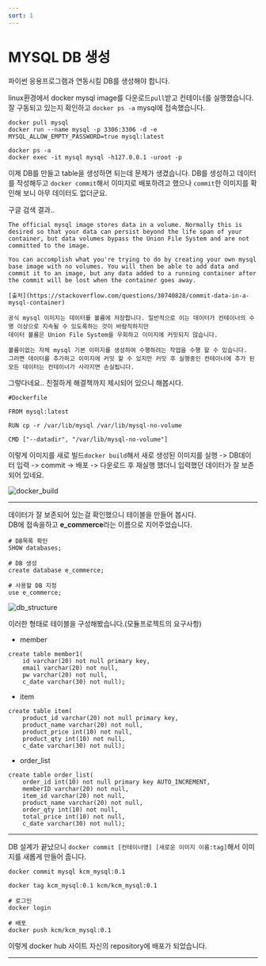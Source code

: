 ```yaml
---
sort: 1 
---
```


# MYSQL DB 생성

파이썬 응용프로그램과 연동시킬 DB를 생성해야 합니다.

linux환경에서 docker mysql image를 다운로드`pull`받고 컨테이너를 실행했습니다. 잘 구동되고 있는지 확인하고 `docker ps -a` mysql에 접속했습니다.

```Linux
docker pull mysql
docker run --name mysql -p 3306:3306 -d -e MYSQL_ALLOW_EMPTY_PASSWORD=true mysql:latest

docker ps -a
docker exec -it mysql mysql -h127.0.0.1 -uroot -p
```

이제 DB를 만들고 table을 생성하면 되는데 문제가 생겼습니다. DB를 생성하고 데이터를 작성해두고 `docker commit`해서 이미지로 배포하려고 했으나 `commit`한 이미지를 확인해 보니 아무 데이터도 없더군요.

구글 검색 결과..<br/>


```note
The official mysql image stores data in a volume. Normally this is desired so that your data can persist beyond the life span of your container, but data volumes bypass the Union File System and are not committed to the image.

You can accomplish what you're trying to do by creating your own mysql base image with no volumes. You will then be able to add data and commit it to an image, but any data added to a running container after the commit will be lost when the container goes away.

[출처](https://stackoverflow.com/questions/30740828/commit-data-in-a-mysql-container)
```

```
공식 mysql 이미지는 데이터를 볼륨에 저장합니다. 일반적으로 이는 데이터가 컨테이너의 수명 이상으로 지속될 수 있도록하는 것이 바람직하지만
데이터 볼륨은 Union File System을 우회하고 이미지에 커밋되지 않습니다.

볼륨이없는 자체 mysql 기본 이미지를 생성하여 수행하려는 작업을 수행 할 수 있습니다.
그러면 데이터를 추가하고 이미지에 커밋 할 수 있지만 커밋 후 실행중인 컨테이너에 추가 된 모든 데이터는 컨테이너가 사라지면 손실됩니다.
```

그렇다네요.. 친절하게 해결책까지 제시되어 있으니 해봅시다.

```
#Dockerfile

FROM mysql:latest

RUN cp -r /var/lib/mysql /var/lib/mysql-no-volume

CMD ["--datadir", "/var/lib/mysql-no-volume"]
```

이렇게 이미지를 새로 빌드`docker build`해서 새로 생성된 이미지를 실행 -> DB데이터 입력 -> commit -> 배포 -> 다운로드 후 재실행 했더니 입력했던 데이터가 잘 보존되어 있네요.

![docker_build](https://user-images.githubusercontent.com/76420201/104550631-9c1ad300-5678-11eb-8ea9-a8bcf51ab739.GIF)

---

데이터가 잘 보존되어 있는걸 확인했으니 테이블을 만들어 봅시다.<br/>
DB에 접속을하고 **e_commerce**라는 이름으로 지어주었습니다.

```MYSQL
# DB목록 확인
SHOW databases;

# DB 생성
create database e_commerce;

# 사용할 DB 지정
use e_commerce;

```

![db_structure](https://user-images.githubusercontent.com/76420201/104553079-5b718880-567d-11eb-845c-0aff0ec5b6c2.GIF)

이러한 형태로 테이블을 구성해봤습니다.(모듈프로젝트의 요구사항)

- member

```MYSQL
create table member1(
    id varchar(20) not null primary key,
    email varchar(20) not null,
    pw varchar(20) not null,
    c_date varchar(30) not null);
```

- item 

```MYSQL
create table item(
    product_id varchar(20) not null primary key,
    product_name varchar(20) not null,
    product_price int(10) not null,
    product_qty int(10) not null,
    c_date varchar(30) not null);
```
- order_list

```MYSQL
create table order_list(
    order_id int(10) not null primary key AUTO_INCREMENT,
    memberID varchar(20) not null,
    item_id varchar(20) not null,
    product_name varchar(20) not null,
    order_qty int(10) not null,
    total_price int(10) not null,
    c_date varchar(30) not null);
```
---

DB 설계가 끝났으니 `docker commit [컨테이너명] [새로운 이미지 이름:tag]`해서 이미지를 새롭게 만들어 줍니다.

```
docker commit mysql kcm_mysql:0.1

docker tag kcm_mysql:0.1 kcm/kcm_mysql:0.1

# 로그인
docker login

# 배포
docker push kcm/kcm_mysql:0.1
```

이렇게 docker hub 사이트 자신의 repository에 배포가 되었습니다.

---